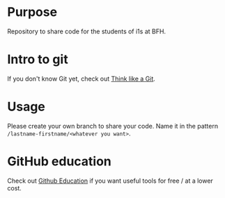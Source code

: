 # Purpose
Repository to share code for the students of i1s at BFH.

# Intro to git
If you don't know Git yet, check out [Think like a Git](http://think-like-a-git.net/).

# Usage
Please create your own branch to share your code. Name it in the pattern `/lastname-firstname/<whatever you want>`.

# GitHub education
Check out [Github Education](https://education.github.com/) if you want useful tools for free / at a lower cost.
